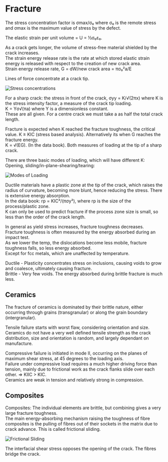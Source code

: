 # Fracture

The stress concentration factor is σmax/σ₀ where σ₀ is the remote stress and σmax is the maximum value of stress by the defect.

The elastic strain per unit volume = U = ½σ₀ε₀.

As a crack gets longer, the volume of stress-free material shielded by the crack increases.  
The strain energy release rate is the rate at which stored elastic strain energy is released with respect to the creation of new crack area.  
Strain energy release rate, G = dW/new crack area = πσ₀²a/E

Lines of force concentrate at a crack tip.

![Stress concentrations](Stress%20concentrations.png)

For a sharp crack: the stress in front of the crack, σyy = K/√(2πx) where K is the stress intensity factor, a measure of the crack tip loading.  
K = Yσ√(πa) where Y is a dimensionless constant.  
These are all given. For a centre crack we must take a as half the total crack length.

Fracture is expected when K reached the fracture toughness, the critical value. K ≥ KIC (stress based analysis). Alternatively its when G reaches the fracture energy.  
K = √(EG). (In the data book). Both measures of loading at the tip of a sharp crack.

There are three basic modes of loading, which will have different K: Opening, sliding/in-plane-shearing/tearing:

![Modes of Loading](Modes%20of%20Loading.png)

Ductile materials have a plastic zone at the tip of the crack, which raises the radius of curvature, becoming more blunt, hence reducing the stress. There is extensive energy absorption.  
In the data book: rp = KIC²/(πσy²), where rp is the size of the process/plastic zone.  
K can only be used to predict fracture if the process zone size is small, so less than the order of the crack length.

In general as yield stress increases, fracture toughness decreases.  
Fracture toughness is often measured by the energy absorbed during an impact test.  
As we lower the temp, the dislocations become less mobile, fracture toughness falls, so less energy absorbed.  
Except for fcc metals, which are unaffected by temperature.

Ductile - Plasticity concentrates stress on inclusions, causing voids to grow and coalesce, ultimately causing fracture.  
Brittle - Very few voids. The energy absorbed during brittle fracture is much less.

## Ceramics

The fracture of ceramics is dominated by their brittle nature, either occurring through grains (transgranular) or along the grain boundary (intergranular).

Tensile failure starts with worst flaw, considering orientation and size.  
Ceramics do not have a very well defined tensile strength as the crack distribution, size and orientation is random, and largely dependant on manufacture.

Compressive failure is initiated in mode II, occurring on the planes of maximum shear stress, at 45 degrees to the loading axis.  
Failure under compressive load requires a much higher driving force than tension, mainly due to frictional work as the crack flanks slide over each other. ⇒ KIIC > KIC.  
Ceramics are weak in tension and relatively strong in compression.

## Composites

Composites: The individual elements are brittle, but combining gives a very large fracture toughness.  
The main energy-absorbing mechanism raising the toughness of fibre composites is the pulling of fibres out of their sockets in the matrix due to crack advance. This is called frictional sliding.

![Frictional Sliding](Frictional%20Sliding.png)

The interfacial shear stress opposes the opening of the crack. The fibres bridge the crack.
